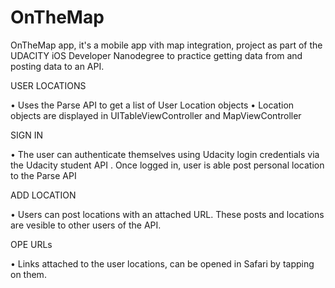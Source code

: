 # OnTheMap
OnTheMap app, it's  a mobile app vith map integration, project as part of the UDACITY iOS Developer Nanodegree to practice getting data from and posting data to an API.

USER LOCATIONS

• Uses the Parse API to get a list of User Location objects
• Location objects are displayed in UITableViewController and MapViewController

SIGN IN

• The user can authenticate themselves using Udacity login credentials via the Udacity student API
. Once logged in, user is able post personal location to the Parse API

ADD LOCATION

• Users can post locations with an attached URL. These posts and locations are vesible to other users of the API.

OPE URLs

• Links attached to the user locations, can be opened in Safari by tapping on them.

